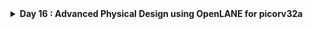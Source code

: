 <details>
  <Summary><strong> Day 16 : Advanced Physical Design using OpenLANE for picorv32a</strong></summary>

# Contents
- [Physical Design Flow for picorv32a Using OpenLANE](#openlane-flow-for-picorv32a)
	- [Install OpenLane and PDKs](#install-openlane-and-pdks)
	- [`run_synthesis`](#run-synthesis)
	- [`run_floorplan`](#run-floorplan)
	- [`run_placement`](#run-placement)
	- [`run_cts`](#run-cts)

<a id="openlane-flow-for-picorv32a"></a>
# Physical Design Flow for picorv32a Using OpenLANE

<a id="install-openlane-and-pdks"></a>
## Install OpenLane and PDKs:
```bash
cd ~
git clone https://github.com/The-OpenROAD-Project/OpenLane --recurse-submodules 
cd OpenLane
make
make test
cd /home/sdudigani/OpenLane/designs/ci
cp -r * ../
```

![Alt Text](images/a.png)

![Alt Text](images/b_make_test.png)

<details>
  <Summary><strong> make test</strong></summary>
  
```bash
sdudigani@sdudigani-VirtualBox:~/OpenLane$ make test
cd /home/sdudigani/OpenLane && \
	docker run --rm -v /home/sdudigani/OpenLane:/openlane -v /home/sdudigani/OpenLane/designs:/openlane/install -v /home/sdudigani:/home/sdudigani -v /home/sdudigani/.ciel:/home/sdudigani/.ciel -e PDK_ROOT=/home/sdudigani/.ciel -e PDK=sky130A  --user 1000:1000 -e DISPLAY=:0 -v /tmp/.X11-unix:/tmp/.X11-unix --network host --security-opt seccomp=unconfined -v /home/sdudigani/.Xauthority:/.Xauthority ghcr.io/the-openroad-project/openlane:413d301090a476f8d34cf24dc2447da17dfab187-amd64 sh -c "./flow.tcl -design spm -tag openlane_test -overwrite"
OpenLane v1.0.1 (413d301090a476f8d34cf24dc2447da17dfab187)
All rights reserved. (c) 2020-2025 Efabless Corporation and contributors.
Available under the Apache License, version 2.0. See the LICENSE file for more details.

[INFO]: Using configuration in 'designs/spm/config.json'...
[INFO]: PDK Root: /home/sdudigani/.ciel
[INFO]: Process Design Kit: sky130A
[INFO]: Standard Cell Library: sky130_fd_sc_hd
[INFO]: Optimization Standard Cell Library: sky130_fd_sc_hd
[INFO]: Run Directory: /openlane/designs/spm/runs/openlane_test
[INFO]: Saving runtime environment...
[INFO]: Preparing LEF files for the nom corner...
[INFO]: Preparing LEF files for the min corner...
[INFO]: Preparing LEF files for the max corner...
[INFO]: Running linter (Verilator) (log: designs/spm/runs/openlane_test/logs/synthesis/linter.log)...
[INFO]: 0 errors found by linter
[WARNING]: 1 warnings found by linter
[STEP 1]
[INFO]: Running Synthesis (log: designs/spm/runs/openlane_test/logs/synthesis/1-synthesis.log)...
[STEP 2]
[INFO]: Running Single-Corner Static Timing Analysis (log: designs/spm/runs/openlane_test/logs/synthesis/2-sta.log)...
[STEP 3]
[INFO]: Running Initial Floorplanning (log: designs/spm/runs/openlane_test/logs/floorplan/3-initial_fp.log)...
[WARNING]: Current core area is too small for the power grid settings chosen. The power grid will be scaled down.
[INFO]: Floorplanned with width 90.62 and height 89.76.
[STEP 4]
[INFO]: Running IO Placement (log: designs/spm/runs/openlane_test/logs/floorplan/4-place_io.log)...
[STEP 5]
[INFO]: Running Tap/Decap Insertion (log: designs/spm/runs/openlane_test/logs/floorplan/5-tap.log)...
[INFO]: Power planning with power {VPWR} and ground {VGND}...
[STEP 6]
[INFO]: Generating PDN (log: designs/spm/runs/openlane_test/logs/floorplan/6-pdn.log)...
[STEP 7]
[INFO]: Running Global Placement (log: designs/spm/runs/openlane_test/logs/placement/7-global.log)...
[STEP 8]
[INFO]: Running Single-Corner Static Timing Analysis (log: designs/spm/runs/openlane_test/logs/placement/8-gpl_sta.log)...
[STEP 9]
[INFO]: Running Placement Resizer Design Optimizations (log: designs/spm/runs/openlane_test/logs/placement/9-resizer.log)...
[STEP 10]
[INFO]: Running Detailed Placement (log: designs/spm/runs/openlane_test/logs/placement/10-detailed.log)...
[STEP 11]
[INFO]: Running Single-Corner Static Timing Analysis (log: designs/spm/runs/openlane_test/logs/placement/11-dpl_sta.log)...
[STEP 12]
[INFO]: Running Clock Tree Synthesis (log: designs/spm/runs/openlane_test/logs/cts/12-cts.log)...
[STEP 13]
[INFO]: Running Single-Corner Static Timing Analysis (log: designs/spm/runs/openlane_test/logs/cts/13-cts_sta.log)...
[STEP 14]
[INFO]: Running Placement Resizer Timing Optimizations (log: designs/spm/runs/openlane_test/logs/cts/14-resizer.log)...
[STEP 15]
[INFO]: Running Global Routing Resizer Design Optimizations (log: designs/spm/runs/openlane_test/logs/routing/15-resizer_design.log)...
[STEP 16]
[INFO]: Running Single-Corner Static Timing Analysis (log: designs/spm/runs/openlane_test/logs/routing/16-rsz_design_sta.log)...
[STEP 17]
[INFO]: Running Global Routing Resizer Timing Optimizations (log: designs/spm/runs/openlane_test/logs/routing/17-resizer_timing.log)...
[STEP 18]
[INFO]: Running Single-Corner Static Timing Analysis (log: designs/spm/runs/openlane_test/logs/routing/18-rsz_timing_sta.log)...
[STEP 19]
[INFO]: Running Global Routing (log: designs/spm/runs/openlane_test/logs/routing/19-global.log)...
[INFO]: Starting OpenROAD Antenna Repair Iterations...
[STEP 20]
[INFO]: Writing Verilog (log: designs/spm/runs/openlane_test/logs/routing/19-global_write_netlist.log)...
[STEP 21]
[INFO]: Running Single-Corner Static Timing Analysis (log: designs/spm/runs/openlane_test/logs/routing/21-grt_sta.log)...
[STEP 22]
[INFO]: Running Fill Insertion (log: designs/spm/runs/openlane_test/logs/routing/22-fill.log)...
[STEP 23]
[INFO]: Running Detailed Routing (log: designs/spm/runs/openlane_test/logs/routing/23-detailed.log)...
[INFO]: No DRC violations after detailed routing.
[STEP 24]
[INFO]: Checking Wire Lengths (log: designs/spm/runs/openlane_test/logs/routing/24-wire_lengths.log)...
[STEP 25]
[INFO]: Running SPEF Extraction at the min process corner (log: designs/spm/runs/openlane_test/logs/signoff/25-parasitics_extraction.min.log)...
[STEP 26]
[INFO]: Running Multi-Corner Static Timing Analysis at the min process corner (log: designs/spm/runs/openlane_test/logs/signoff/26-rcx_mcsta.min.log)...
[STEP 27]
[INFO]: Running SPEF Extraction at the max process corner (log: designs/spm/runs/openlane_test/logs/signoff/27-parasitics_extraction.max.log)...
[STEP 28]
[INFO]: Running Multi-Corner Static Timing Analysis at the max process corner (log: designs/spm/runs/openlane_test/logs/signoff/28-rcx_mcsta.max.log)...
[STEP 29]
[INFO]: Running SPEF Extraction at the nom process corner (log: designs/spm/runs/openlane_test/logs/signoff/29-parasitics_extraction.nom.log)...
[STEP 30]
[INFO]: Running Multi-Corner Static Timing Analysis at the nom process corner (log: designs/spm/runs/openlane_test/logs/signoff/30-rcx_mcsta.nom.log)...
[STEP 31]
[INFO]: Running Single-Corner Static Timing Analysis at the nom process corner (log: designs/spm/runs/openlane_test/logs/signoff/31-rcx_sta.log)...
[WARNING]: Module sky130_fd_sc_hd__tapvpwrvgnd_1 blackboxed during sta
[WARNING]: Module sky130_ef_sc_hd__decap_12 blackboxed during sta
[WARNING]: Module sky130_fd_sc_hd__fill_1 blackboxed during sta
[WARNING]: Module sky130_fd_sc_hd__fill_2 blackboxed during sta
[STEP 32]
[INFO]: Creating IR Drop Report (log: designs/spm/runs/openlane_test/logs/signoff/32-irdrop.log)...
[WARNING]: VSRC_LOC_FILES is not defined. The IR drop analysis will run, but the values may be inaccurate.
[STEP 33]
[INFO]: Running Magic to generate various views...
[INFO]: Streaming out GDSII with Magic (log: designs/spm/runs/openlane_test/logs/signoff/33-gdsii.log)...
[INFO]: Generating MAGLEF views...
[INFO]: Generating lef with Magic (/openlane/designs/spm/runs/openlane_test/logs/signoff/33-lef.log)...
[STEP 34]
[INFO]: Streaming out GDSII with KLayout (log: designs/spm/runs/openlane_test/logs/signoff/34-gdsii-klayout.log)...
[STEP 35]
[INFO]: Running XOR on the layouts using KLayout (log: designs/spm/runs/openlane_test/logs/signoff/35-xor.log)...
[INFO]: No XOR differences between KLayout and Magic gds.
[STEP 36]
[INFO]: Running Magic Spice Export from LEF (log: designs/spm/runs/openlane_test/logs/signoff/36-spice.log)...
[STEP 37]
[INFO]: Writing Powered Verilog (logs: designs/spm/runs/openlane_test/logs/signoff/37-write_powered_def.log, designs/spm/runs/openlane_test/logs/signoff/37-write_powered_verilog.log)...
[STEP 38]
[INFO]: Writing Verilog (log: designs/spm/runs/openlane_test/logs/signoff/37-write_powered_verilog.log)...
[STEP 39]
[INFO]: Running LVS (log: designs/spm/runs/openlane_test/logs/signoff/39-lvs.lef.log)...
[STEP 40]
[INFO]: Running Magic DRC (log: designs/spm/runs/openlane_test/logs/signoff/40-drc.log)...
[INFO]: Converting Magic DRC database to various tool-readable formats...
[INFO]: No DRC violations after GDS streaming out.
[STEP 41]
[INFO]: Running OpenROAD Antenna Rule Checker (log: designs/spm/runs/openlane_test/logs/signoff/41-arc.log)...
[STEP 42]
[INFO]: Running Circuit Validity Checker ERC (log: designs/spm/runs/openlane_test/logs/signoff/42-erc_screen.log)...
[INFO]: Saving current set of views in 'designs/spm/runs/openlane_test/results/final'...
[INFO]: Saving runtime environment...
[INFO]: Generating final set of reports...
[INFO]: Created manufacturability report at 'designs/spm/runs/openlane_test/reports/manufacturability.rpt'.
[INFO]: Created metrics report at 'designs/spm/runs/openlane_test/reports/metrics.csv'.
[WARNING]: There are max fanout violations in the design at the typical corner. Please refer to 'designs/spm/runs/openlane_test/reports/signoff/31-rcx_sta.checks.rpt'.
[INFO]: There are no hold violations in the design at the typical corner.
[INFO]: There are no setup violations in the design at the typical corner.
[SUCCESS]: Flow complete.
[INFO]: Note that the following warnings have been generated:
[WARNING]: 1 warnings found by linter
[WARNING]: Current core area is too small for the power grid settings chosen. The power grid will be scaled down.
[WARNING]: Module sky130_fd_sc_hd__tapvpwrvgnd_1 blackboxed during sta
[WARNING]: Module sky130_ef_sc_hd__decap_12 blackboxed during sta
[WARNING]: Module sky130_fd_sc_hd__fill_1 blackboxed during sta
[WARNING]: Module sky130_fd_sc_hd__fill_2 blackboxed during sta
[WARNING]: VSRC_LOC_FILES is not defined. The IR drop analysis will run, but the values may be inaccurate.
[WARNING]: There are max fanout violations in the design at the typical corner. Please refer to 'designs/spm/runs/openlane_test/reports/signoff/31-rcx_sta.checks.rpt'.

Basic test passed

```
</details>

- When you run make test you will have a Basic test passed on your terminal. At this step when openlane is running, include the picorv32a. In order to start open lane and run synthesis follow the next steps.

<a id="run-synthesis"></a>
## `run_synthesis`

```bash
cd ~/OpenLane
make mount
./flow.tcl -interactive
package require openlane 1.0.1
prep -design picorv32a
run_synthesis
```

![Alt Text](images/c_make_mount.png)

![Alt Text](images/d_prep_synth_fp.png)

### view nelist:

```bash
cd ~/OpenLanedesigns/picorv32a/runs/RUN_2025.07.18_20.24.50/results/synthesis/
gvim picorv32a.v
```

![Alt Text](images/e_view_synth_netlist.png)

### view the statistics report:

```bash
cd ~/OpenLane/designs/picorv32a/runs/RUN_2025.07.18_20.24.50/reports/synthesis
gvim 1-synthesis.AREA_0.stat.rpt
```

![Alt Text](images/f_synth_stat_report.png)

### Flop ratio:

<a id="run-floorplan"></a>
## `run_floorplan`

<details>
  <Summary><strong> floorplan.tcl</strong></summary>
	
```bash
set ::env(DESIGN_IS_CORE) 1

# Floorplan defaults
set ::env(FP_SIZING) relative
set ::env(FP_CORE_UTIL) 50
# PL_TARGET_DENSITY default value set in all.tcl because of the order of sourcing.
set ::env(FP_ASPECT_RATIO) 1

set ::env(FP_PDN_SKIPTRIM) 0

set ::env(FP_PDN_AUTO_ADJUST) 1

set ::env(FP_PDN_CORE_RING) 0
set ::env(FP_PDN_ENABLE_RAILS) 1

set ::env(FP_PDN_CHECK_NODES) 1
set ::env(FP_PDN_IRDROP) 1

set ::env(FP_IO_MODE) 1; # 0 matching mode - 1 random equidistant mode
set ::env(FP_IO_HLENGTH) 4
set ::env(FP_IO_VLENGTH) 4
set ::env(FP_IO_VEXTEND) 0
set ::env(FP_IO_HEXTEND) 0
set ::env(FP_IO_VTHICKNESS_MULT) 2
set ::env(FP_IO_HTHICKNESS_MULT) 2
set ::env(FP_IO_MIN_DISTANCE) 3
set ::env(FP_IO_UNMATCHED_ERROR) 1

set ::env(BOTTOM_MARGIN_MULT) 4
set ::env(TOP_MARGIN_MULT) 4
set ::env(LEFT_MARGIN_MULT) 12
set ::env(RIGHT_MARGIN_MULT) 12

set ::env(FP_PDN_HORIZONTAL_HALO) 10
set ::env(FP_PDN_VERTICAL_HALO) $::env(FP_PDN_HORIZONTAL_HALO)
set ::env(FP_TAP_HORIZONTAL_HALO) 10
set ::env(FP_TAP_VERTICAL_HALO) $::env(FP_TAP_HORIZONTAL_HALO)
set ::env(FP_PDN_ENABLE_GLOBAL_CONNECTIONS) 1
set ::env(FP_PDN_ENABLE_MACROS_GRID) 1
```

</details>


```bash
run_floorplan
```

![Alt Text](images/g_run_fp.png)

### view the floorplan def in magic:

```bash
cd ~/OpenLane/designs/picorv32a/runs/RUN_2025.07.18_20.24.50/results/floorplan
magic -T ~/soc-design-and-planning-nasscom-vsd/Desktop/work/tools/openlane_working_dir/pdks/sky130A/libs.tech/magic/sky130A.tech lef read ../../tmp/merged.nom.lef def read picorv32.def &
```

![Alt Text](images/h_fp_def_magic.png)

![Alt Text](images/fp_DECAP_cell_what.png)
![Alt Text](images/fp_port_metal3_layer_what.png)
![Alt Text](images/fp_port_metal2_what.png)
![Alt Text](images/fp_TAP_cell_what.png)

<a id="run-placement"></a>
## `run_placement`

<details>
  <Summary><strong> Library Binidng and Placement</strong></summary>

## Bind the Netlist with physical cells

### Netlist binding and initial place
- There are no intrinsic shapes defined for gates; in reality, each one is represented as a box with physical dimensions. Every component in the netlist is assigned a specific width and height.
- These boxes come from a standard‑cell library, which also supplies timing models, pin locations, noise data, and multiple cell “flavors” (e.g. different drive strengths, speeds, threshold voltages).
- Larger cells typically have lower resistance paths and can switch faster, trading area for performance.
- After defining the core floorplan, we bind the RTL netlist to these physical cells so that every logical instance inherits its actual dimensions and timing characteristics.
- Placement then positions those sized “boxes” within the floorplan according to the netlist connectivity.
- Good placement isn’t random, it clusters cells that communicate heavily (or with I/O ports) to minimize interconnect length.

![Alt Text](images/aa_bind_netlist_with_physical_cells.png)
![Alt Text](images/aa_bind_netlist_with_physical_cells_box.png)
![Alt Text](images/aa_bind_netlist_with_physical_cells_lib.png)
![Alt Text](images/aa_bind_netlist_with_physical_cells_lib_flavors_3.png)

- Correctly positioned the blocks inside the floorplan.

![Alt Text](images/bb_placement.png)

### Optimize placement using estimated wire-length and capacitance

![Alt Text](images/bb_optimize_placement.png)

- Placement involves arranging blocks inside the floorplan to minimize interconnect distance.
- The “placement optimization” step estimates each net’s wire length and capacitance, then inserts repeaters accordingly.
- Repeaters are buffers that regenerate the original signal and drive the next wire segment. This maintains **signal integrity** but incurs an area overhead.
- From the estimated wire length, we calculate capacitance, derive the resulting waveform, and ensure its transition (slew) remains within acceptable limits.
- Slew depends on load capacitance: higher capacitance requires more charge to switch, which increases the transition time. 

![Alt Text](images/bb_optimize_placement_SI_path1.png)
From the above image:
- Orange path: Both FF1's input pin and FF2's output pin sit on the same horizontal track. Minimal net length; easily packed with no routing detours.

![Alt Text](images/bb_optimize_placement_SI_path2.png)

- Yellow Path: Similar to the orange path: input and output pins align on one row. Routing congestion is low, and timing slack is generous.

![Alt Text](images/bb_optimize_placement_SI_path3.png)

- Blue path: FF1’s input pin and FF2’s output pin are diagonally opposite. Net crosses multiple rows, increasing wire length and RC parasitics. Requires careful routing or repeater insertion to meet setup targets.

![Alt Text](images/bb_optimize_placement_SI_path4.png)

- Green Path: Diagonal pin placement plus pre‑placed macros blocking the straight wire. Net must detour around the macro, further lengthening the route.

</details>

```bash
run_placement
```

![Alt Text](images/i_run_plc.png)

### view the placement def in magic:

```bash
cd ~/OpenLane/designs/picorv32a/runs/RUN_2025.07.18_20.24.50/results/placement
magic -T ~/soc-design-and-planning-nasscom-vsd/Desktop/work/tools/openlane_working_dir/pdks/sky130A/libs.tech/magic/sky130A.tech lef read ../../tmp/merged.nom.lef def read picorv32.def &
```

![Alt Text](images/j_plc_def_magic.png)

![Alt Text](images/k_plc_zoom.png)


<a id="run-cts"></a>
## `run_cts`

```bash
run_cts
```

![Alt Text](images/l_run_cts.png)








